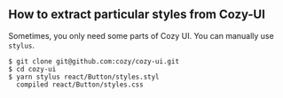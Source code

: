 How to extract particular styles from Cozy-UI
---------------------------------------------

Sometimes, you only need some parts of Cozy UI. You can
manually use `stylus`.

```
$ git clone git@github.com:cozy/cozy-ui.git
$ cd cozy-ui
$ yarn stylus react/Button/styles.styl
  compiled react/Button/styles.css
```
